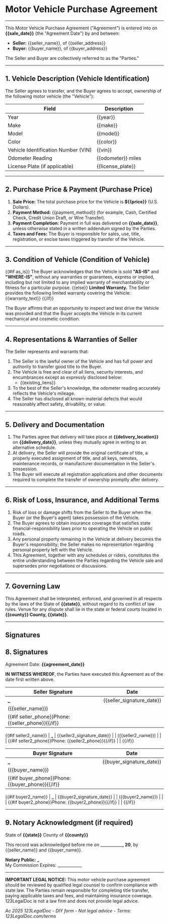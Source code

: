 # Motor Vehicle Purchase Agreement

---

This Motor Vehicle Purchase Agreement ("Agreement") is entered into on **{{sale_date}}** (the "Agreement Date") by and between:

- **Seller:** {{seller_name}}, of {{seller_address}}
- **Buyer:** {{buyer_name}}, of {{buyer_address}}

The Seller and Buyer are collectively referred to as the "Parties."

---

## 1. Vehicle Description (Vehicle Identification)

The Seller agrees to transfer, and the Buyer agrees to accept, ownership of the following motor vehicle (the "Vehicle"):

| Field                               | Description        |
| ----------------------------------- | ------------------ |
| Year                                | {{year}}           |
| Make                                | {{make}}           |
| Model                               | {{model}}          |
| Color                               | {{color}}          |
| Vehicle Identification Number (VIN) | {{vin}}            |
| Odometer Reading                    | {{odometer}} miles |
| License Plate (if applicable)       | {{license_plate}}  |

---

## 2. Purchase Price & Payment (Purchase Price)

1. **Sale Price:** The total purchase price for the Vehicle is **${{price}}** (U.S. Dollars).
2. **Payment Method:** {{payment_method}} (for example, Cash, Certified Check, Credit Union Draft, or Wire Transfer).
3. **Payment Completion:** Payment in full was delivered on **{{sale_date}}**, unless otherwise stated in a written addendum signed by the Parties.
4. **Taxes and Fees:** The Buyer is responsible for sales, use, title, registration, or excise taxes triggered by transfer of the Vehicle.

---

## 3. Condition of Vehicle (Condition of Vehicle)

{{#if as_is}}
The Buyer acknowledges that the Vehicle is sold **"AS-IS"** and **"WHERE-IS"**, without any warranties or guarantees, express or implied, including but not limited to any implied warranty of merchantability or fitness for a particular purpose.
{{else}}
**Limited Warranty.** The Seller provides the following limited warranty covering the Vehicle:
{{warranty_text}}
{{/if}}

The Buyer affirms that an opportunity to inspect and test drive the Vehicle was provided and that the Buyer accepts the Vehicle in its current mechanical and cosmetic condition.

---

## 4. Representations & Warranties of Seller

The Seller represents and warrants that:

1. The Seller is the lawful owner of the Vehicle and has full power and authority to transfer good title to the Buyer.
2. The Vehicle is free and clear of all liens, security interests, and encumbrances except as expressly disclosed below:
   - {{existing_liens}}
3. To the best of the Seller's knowledge, the odometer reading accurately reflects the Vehicle's mileage.
4. The Seller has disclosed all known material defects that would reasonably affect safety, drivability, or value.

---

## 5. Delivery and Documentation

1. The Parties agree that delivery will take place at **{{delivery_location}}** on **{{delivery_date}}**, unless they mutually agree in writing to an alternative schedule.
2. At delivery, the Seller will provide the original certificate of title, a properly executed assignment of title, and all keys, remotes, maintenance records, or manufacturer documentation in the Seller's possession.
3. The Buyer will execute all registration applications and other documents required to complete the transfer of ownership promptly after delivery.

---

## 6. Risk of Loss, Insurance, and Additional Terms

1. Risk of loss or damage shifts from the Seller to the Buyer when the Buyer (or the Buyer's agent) takes possession of the Vehicle.
2. The Buyer agrees to obtain insurance coverage that satisfies state financial-responsibility laws prior to operating the Vehicle on public roads.
3. Any personal property remaining in the Vehicle at delivery becomes the Buyer's responsibility; the Seller makes no representation regarding personal property left with the Vehicle.
4. This Agreement, together with any schedules or riders, constitutes the entire understanding between the Parties regarding the Vehicle sale and supersedes prior negotiations or discussions.

---

## 7. Governing Law

This Agreement shall be interpreted, enforced, and governed in all respects by the laws of the State of **{{state}}**, without regard to its conflict of law rules. Venue for any dispute shall lie in the state or federal courts located in **{{county}} County, {{state}}**.

---

## Signatures

## 8. Signatures

Agreement Date: **{{agreement_date}}**

**IN WITNESS WHEREOF**, the Parties have executed this Agreement as of the date first written above.

| Seller Signature                                   | Date                       |
| -------------------------------------------------- | -------------------------- |
| ****************_****************                  | {{seller_signature_date}}  |
| ({{seller_name}})                                  |                            |
| {{#if seller_phone}}Phone: {{seller_phone}}{{/if}} |                            |

{{#if seller2_name}}
| ****************_**************** | {{seller2_signature_date}} |
| ({{seller2_name}}) | |
| {{#if seller2_phone}}Phone: {{seller2_phone}}{{/if}} | |
{{/if}}

| Buyer Signature                                  | Date                       |
| ------------------------------------------------ | -------------------------- |
| ****************_****************                | {{buyer_signature_date}}   |
| ({{buyer_name}})                                 |                            |
| {{#if buyer_phone}}Phone: {{buyer_phone}}{{/if}} |                            |

{{#if buyer2_name}}
| ****************_**************** | {{buyer2_signature_date}} |
| ({{buyer2_name}}) | |
| {{#if buyer2_phone}}Phone: {{buyer2_phone}}{{/if}} | |
{{/if}}

---

## 9. Notary Acknowledgment (if required)

State of **{{state}}**
County of **{{county}}**

This record was acknowledged before me on _____________, 20__, by {{seller_name}} and {{buyer_name}}.

**Notary Public:** ****************_****************  
My Commission Expires: ____________

---

**IMPORTANT LEGAL NOTICE:** This motor vehicle purchase agreement should be reviewed by qualified legal counsel to confirm compliance with state law. The Parties remain responsible for completing title transfer, paying applicable taxes and fees, and maintaining insurance coverage. 123LegalDoc is not a law firm and does not provide legal advice.

_Ac 2025 123LegalDoc - DIY form - Not legal advice - Terms: 123LegalDoc.com/terms_